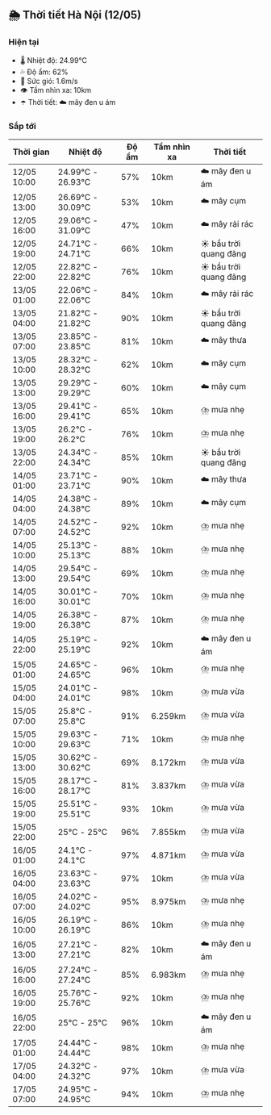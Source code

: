 ## 🌦️ Thời tiết Hà Nội (12/05)

### Hiện tại

- 🌡️ Nhiệt độ: 24.99℃
- 💦 Độ ẩm: 62%
- 💨 Sức gió: 1.6m/s
- 👁️ Tầm nhìn xa: 10km
- ☂️ Thời tiết: ☁️ mây đen u ám

### Sắp tới

| Thời gian | Nhiệt độ | Độ ẩm | Tầm nhìn xa | Thời tiết |
| --- | --- | --- | --- | --- |
| 12/05 10:00 | 24.99℃ - 26.93℃ | 57% | 10km | ☁️ mây đen u ám |
| 12/05 13:00 | 26.69℃ - 30.09℃ | 53% | 10km | ☁️ mây cụm |
| 12/05 16:00 | 29.06℃ - 31.09℃ | 47% | 10km | ☁️ mây rải rác |
| 12/05 19:00 | 24.71℃ - 24.71℃ | 66% | 10km | ☀️ bầu trời quang đãng |
| 12/05 22:00 | 22.82℃ - 22.82℃ | 76% | 10km | ☀️ bầu trời quang đãng |
| 13/05 01:00 | 22.06℃ - 22.06℃ | 84% | 10km | ☁️ mây rải rác |
| 13/05 04:00 | 21.82℃ - 21.82℃ | 90% | 10km | ☀️ bầu trời quang đãng |
| 13/05 07:00 | 23.85℃ - 23.85℃ | 81% | 10km | ☁️ mây thưa |
| 13/05 10:00 | 28.32℃ - 28.32℃ | 62% | 10km | ☁️ mây cụm |
| 13/05 13:00 | 29.29℃ - 29.29℃ | 60% | 10km | ☁️ mây cụm |
| 13/05 16:00 | 29.41℃ - 29.41℃ | 65% | 10km | ⛈️ mưa nhẹ |
| 13/05 19:00 | 26.2℃ - 26.2℃ | 76% | 10km | ⛈️ mưa nhẹ |
| 13/05 22:00 | 24.34℃ - 24.34℃ | 85% | 10km | ☀️ bầu trời quang đãng |
| 14/05 01:00 | 23.71℃ - 23.71℃ | 90% | 10km | ☁️ mây thưa |
| 14/05 04:00 | 24.38℃ - 24.38℃ | 89% | 10km | ☁️ mây cụm |
| 14/05 07:00 | 24.52℃ - 24.52℃ | 92% | 10km | ⛈️ mưa nhẹ |
| 14/05 10:00 | 25.13℃ - 25.13℃ | 88% | 10km | ⛈️ mưa nhẹ |
| 14/05 13:00 | 29.54℃ - 29.54℃ | 69% | 10km | ⛈️ mưa nhẹ |
| 14/05 16:00 | 30.01℃ - 30.01℃ | 70% | 10km | ⛈️ mưa nhẹ |
| 14/05 19:00 | 26.38℃ - 26.38℃ | 87% | 10km | ⛈️ mưa nhẹ |
| 14/05 22:00 | 25.19℃ - 25.19℃ | 92% | 10km | ☁️ mây đen u ám |
| 15/05 01:00 | 24.65℃ - 24.65℃ | 96% | 10km | ⛈️ mưa nhẹ |
| 15/05 04:00 | 24.01℃ - 24.01℃ | 98% | 10km | ⛈️ mưa vừa |
| 15/05 07:00 | 25.8℃ - 25.8℃ | 91% | 6.259km | ⛈️ mưa vừa |
| 15/05 10:00 | 29.63℃ - 29.63℃ | 71% | 10km | ⛈️ mưa nhẹ |
| 15/05 13:00 | 30.62℃ - 30.62℃ | 69% | 8.172km | ⛈️ mưa vừa |
| 15/05 16:00 | 28.17℃ - 28.17℃ | 81% | 3.837km | ⛈️ mưa vừa |
| 15/05 19:00 | 25.51℃ - 25.51℃ | 93% | 10km | ⛈️ mưa vừa |
| 15/05 22:00 | 25℃ - 25℃ | 96% | 7.855km | ⛈️ mưa vừa |
| 16/05 01:00 | 24.1℃ - 24.1℃ | 97% | 4.871km | ⛈️ mưa vừa |
| 16/05 04:00 | 23.63℃ - 23.63℃ | 97% | 10km | ⛈️ mưa vừa |
| 16/05 07:00 | 24.02℃ - 24.02℃ | 95% | 8.975km | ⛈️ mưa nhẹ |
| 16/05 10:00 | 26.19℃ - 26.19℃ | 86% | 10km | ⛈️ mưa nhẹ |
| 16/05 13:00 | 27.21℃ - 27.21℃ | 82% | 10km | ☁️ mây đen u ám |
| 16/05 16:00 | 27.24℃ - 27.24℃ | 85% | 6.983km | ⛈️ mưa nhẹ |
| 16/05 19:00 | 25.76℃ - 25.76℃ | 92% | 10km | ⛈️ mưa nhẹ |
| 16/05 22:00 | 25℃ - 25℃ | 96% | 10km | ☁️ mây đen u ám |
| 17/05 01:00 | 24.44℃ - 24.44℃ | 98% | 10km | ⛈️ mưa nhẹ |
| 17/05 04:00 | 24.32℃ - 24.32℃ | 97% | 10km | ⛈️ mưa vừa |
| 17/05 07:00 | 24.95℃ - 24.95℃ | 94% | 10km | ⛈️ mưa nhẹ |
